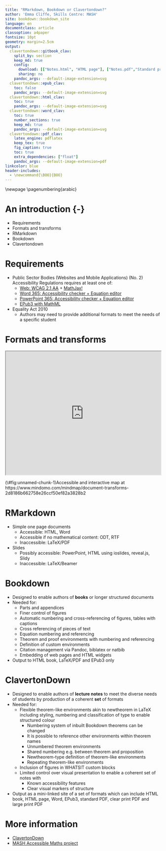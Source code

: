 ```yaml
---
title: "RMarkdown, Bookdown or Clavertondown?"
author: 'Emma Cliffe, Skills Centre: MASH'
site: bookdown::bookdown_site
language: en
documentclass: article
classoption: a4paper
fontsize: 10pt
geometry: margin=2.5cm
output:
  clavertondown::gitbook_clav:
    split_by: section
    keep_md: true
    config:
      download: [["Notes.html", "HTML page"], ["Notes.pdf","Standard print PDF"], ["NotesClear.pdf","Clear print PDF"], ["NotesLarge.pdf","Large print PDF"], ["Notes.docx","Accessible Word document"], ["Notes.epub","Accessible EPub book" ]]
      sharing: no
    pandoc_args: --default-image-extension=svg
  clavertondown::epub_clav:
    toc: false
    pandoc_args: --default-image-extension=svg
  clavertondown::html_clav:
    toc: true
    pandoc_args: --default-image-extension=svg
  clavertondown::word_clav:
    toc: true
    number_sections: true
    keep_md: true
    pandoc_args: --default-image-extension=svg
  clavertondown::pdf_clav:
    latex_engine: pdflatex
    keep_tex: true
    fig_caption: true
    toc: true
    extra_dependencies: ["float"]
    pandoc_args: --default-image-extension=pdf
linkcolor: blue
header-includes:
  - \newcommand{\BOO}{BOO}
---
```


\newpage
\pagenumbering{arabic}

# An introduction {-}

* Requirements
* Formats and transforms
* RMarkdown
* Bookdown
* Clavertondown

# Requirements

* Public Sector Bodies (Websites and Mobile Applications) (No. 2) Accessibility Regulations requires at least one of:
  * [Web: WCAG 2.1 AA](https://accessibilityinsights.io/docs/en/web/overview) +  [MathJax!](https://docs.mathjax.org/en/v2.7-latest/misc/accessibility-features.html)
  * [Word 365: Accessibility checker + Equation editor](https://support.office.com/en-gb/article/make-your-word-documents-accessible-to-people-with-disabilities-d9bf3683-87ac-47ea-b91a-78dcacb3c66d)
  * [PowerPoint 365: Accessibility checker + Equation editor](https://support.microsoft.com/en-us/office/make-your-powerpoint-presentations-accessible-to-people-with-disabilities-6f7772b2-2f33-4bd2-8ca7-dae3b2b3ef25)
  * [EPub3 with MathML](https://docs.mathjax.org/en/v2.7-latest/misc/epub.html)
* Equality Act 2010
  * Authors may need to provide additional formats to meet the needs of a specific student

# Formats and transforms


<!-- this will only work in large and clear print if you remove export from adjustbox, find out why -->
<div class="figure">
<iframe src="https://www.mindomo.com/mindmap/document-transforms-2d8186b662758e26ccf50ef82a3828b2?embed" width="100%" height="400px" data-external="1"></iframe>
<p class="caption">(\#fig:unnamed-chunk-1)Accessible and interactive map at https://www.mindomo.com/mindmap/document-transforms-2d8186b662758e26ccf50ef82a3828b2</p>
</div>

# RMarkdown

* Simple one page documents 
  * Accessible: HTML, Word
  * Accessible if no mathematical content: ODT, RTF
  * Inaccessible: LaTeX/PDF
* Slides
  * Possibly accessible: PowerPoint, HTML using ioslides, reveal.js, Slidy
  * Inaccessible: LaTeX/Beamer
  
# Bookdown

* Designed to enable authors of **books** or longer structured documents
* Needed for:
  * Parts and appendices 
  * Finer control of figures
  * Automatic numbering and cross-referencing of figures, tables with captions 
  * Cross referencing of pieces of text
  * Equation numbering and referencing
  * Theorem and proof environments with numbering and referencing
  * Definition of custom environments
  * Citation management via Pandoc, biblatex or natbib
  * Embedding of web pages and HTML widgets
* Output to HTML book, LaTeX/PDF and EPub3 only


# ClavertonDown

* Designed to enable authors of **lecture notes** to meet the diverse needs of students by production of a coherent **set** of formats
* Needed for:
  * Flexible theorem-like environments akin to newtheorem in LaTeX including styling, numbering and classification of type to enable structured colour
    * Numbering system of inbuilt Bookdown theorems can be changed
    * It is possible to reference other environments within theorem names
    * Unnumbered theorem environments 
    * Shared numbering e.g. between theorem and proposition 
    * Newtheorem-type definition of theorem-like environments
    * Repeating theorem-like environments
  * Inclusion of figures in WHATSIT custom blocks
  * Limited control over visual presentation to enable a coherent set of notes with 
    * Known accessibility features
    * Clear visual markers of structure
* Output as a mini-linked site of a set of formats which can include HTML book, HTML page, Word, EPub3, standard PDF, clear print PDF and large print PDF

# More information

* [ClavertonDown](https://bathmash.github.io/clavertondown/)
* [MASH Accessible Maths project](https://www.bath.ac.uk/projects/mathematics-accessibility/)

<!--chapter:end:index.Rmd-->

